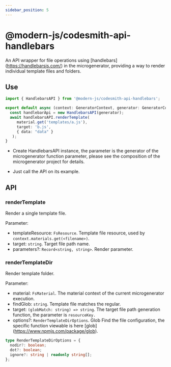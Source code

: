 ```yaml
---
sidebar_position: 5
---
```


# @modern-js/codesmith-api-handlebars

An API wrapper for file operations using [handlebars] (https://handlebarsjs.com/) in the microgenerator, providing a way to render individual template files and folders.

## Use

```ts
import { HandlebarsAPI } from '@modern-js/codesmith-api-handlebars';

export default async (context: GeneratorContext, generator: GeneratorCore) => {
  const handlebarApi = new HandlebarsAPI(generator);
  await handlebarsAPI.renderTemplate(
     material.get('templates/a.js'),
     target: 'b.js',
     { data: "data" }
   );
}
```

- Create HandlebarsAPI instance, the parameter is the generator of the microgenerator function parameter, please see the composition of the microgenerator project for details.

- Just call the API on its example.

## API

### renderTemplate

Render a single template file.

Parameter:

- templateResource: `FsResource`. Template file resource, used by `context.materials.get(<filename>)`.
- target: `string`. Target file path name.
- parameters?: `Record<string, string>`. Render parameter.

### renderTemplateDir

Render template folder.

Parameter:

- material: `FsMaterial`. The material context of the current microgenerator execution.
- findGlob: `string`. Template file matches the regular.
- target: `(globMatch: string) => string`. The target file path generation function, the parameter is `resourceKey.`
- options?: `RenderTemplateDirOptions`. Glob Find the file configuration, the specific function viewable is here [glob] (https://www.npmjs.com/package/glob).

```ts
type RenderTemplateDirOptions = {
  nodir?: boolean;
  dot?: boolean;
  ignore?: string | readonly string[];
};
```

